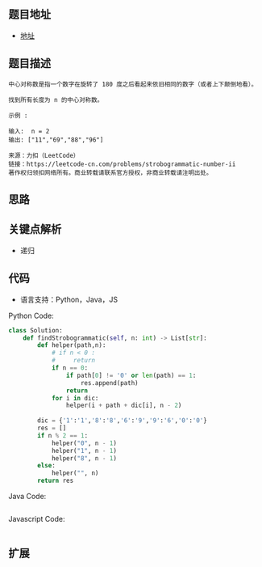 ## 题目地址

- [地址](https://leetcode-cn.com/problems/strobogrammatic-number-ii/)

## 题目描述

```
中心对称数是指一个数字在旋转了 180 度之后看起来依旧相同的数字（或者上下颠倒地看）。

找到所有长度为 n 的中心对称数。

示例 :

输入:  n = 2
输出: ["11","69","88","96"]

来源：力扣（LeetCode）
链接：https://leetcode-cn.com/problems/strobogrammatic-number-ii
著作权归领扣网络所有。商业转载请联系官方授权，非商业转载请注明出处。
```

## 思路

## 关键点解析
- 递归

## 代码

- 语言支持：Python，Java，JS

Python Code:

```python
class Solution:
    def findStrobogrammatic(self, n: int) -> List[str]:
        def helper(path,n):
            # if n < 0 :
            #     return
            if n == 0:
                if path[0] != '0' or len(path) == 1:
                    res.append(path)
                return
            for i in dic:
                helper(i + path + dic[i], n - 2)
        
        dic = {'1':'1','8':'8','6':'9','9':'6','0':'0'}
        res = []
        if n % 2 == 1:
            helper("0", n - 1)
            helper("1", n - 1)
            helper("8", n - 1)
        else:
            helper("", n)
        return res

```

Java Code:

```java

```

Javascript Code:

```js

```

## 扩展
